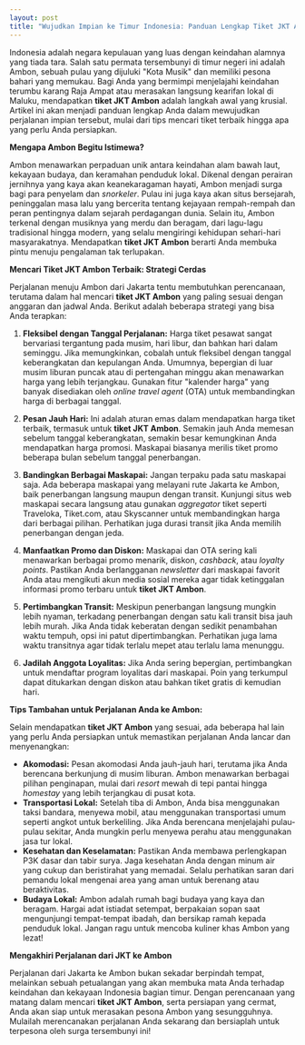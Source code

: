 ```yaml
---
layout: post
title: "Wujudkan Impian ke Timur Indonesia: Panduan Lengkap Tiket JKT Ambon"
---
```


Indonesia adalah negara kepulauan yang luas dengan keindahan alamnya yang tiada tara. Salah satu permata tersembunyi di timur negeri ini adalah Ambon, sebuah pulau yang dijuluki "Kota Musik" dan memiliki pesona bahari yang memukau. Bagi Anda yang bermimpi menjelajahi keindahan terumbu karang Raja Ampat atau merasakan langsung kearifan lokal di Maluku, mendapatkan **tiket JKT Ambon** adalah langkah awal yang krusial. Artikel ini akan menjadi panduan lengkap Anda dalam mewujudkan perjalanan impian tersebut, mulai dari tips mencari tiket terbaik hingga apa yang perlu Anda persiapkan.

**Mengapa Ambon Begitu Istimewa?**

Ambon menawarkan perpaduan unik antara keindahan alam bawah laut, kekayaan budaya, dan keramahan penduduk lokal. Dikenal dengan perairan jernihnya yang kaya akan keanekaragaman hayati, Ambon menjadi surga bagi para penyelam dan *snorkeler*. Pulau ini juga kaya akan situs bersejarah, peninggalan masa lalu yang bercerita tentang kejayaan rempah-rempah dan peran pentingnya dalam sejarah perdagangan dunia. Selain itu, Ambon terkenal dengan musiknya yang merdu dan beragam, dari lagu-lagu tradisional hingga modern, yang selalu mengiringi kehidupan sehari-hari masyarakatnya. Mendapatkan **tiket JKT Ambon** berarti Anda membuka pintu menuju pengalaman tak terlupakan.

**Mencari Tiket JKT Ambon Terbaik: Strategi Cerdas**

Perjalanan menuju Ambon dari Jakarta tentu membutuhkan perencanaan, terutama dalam hal mencari **tiket JKT Ambon** yang paling sesuai dengan anggaran dan jadwal Anda. Berikut adalah beberapa strategi yang bisa Anda terapkan:

1.  **Fleksibel dengan Tanggal Perjalanan:** Harga tiket pesawat sangat bervariasi tergantung pada musim, hari libur, dan bahkan hari dalam seminggu. Jika memungkinkan, cobalah untuk fleksibel dengan tanggal keberangkatan dan kepulangan Anda. Umumnya, bepergian di luar musim liburan puncak atau di pertengahan minggu akan menawarkan harga yang lebih terjangkau. Gunakan fitur "kalender harga" yang banyak disediakan oleh *online travel agent* (OTA) untuk membandingkan harga di berbagai tanggal.

2.  **Pesan Jauh Hari:** Ini adalah aturan emas dalam mendapatkan harga tiket terbaik, termasuk untuk **tiket JKT Ambon**. Semakin jauh Anda memesan sebelum tanggal keberangkatan, semakin besar kemungkinan Anda mendapatkan harga promosi. Maskapai biasanya merilis tiket promo beberapa bulan sebelum tanggal penerbangan.

3.  **Bandingkan Berbagai Maskapai:** Jangan terpaku pada satu maskapai saja. Ada beberapa maskapai yang melayani rute Jakarta ke Ambon, baik penerbangan langsung maupun dengan transit. Kunjungi situs web maskapai secara langsung atau gunakan *aggregator* tiket seperti Traveloka, Tiket.com, atau Skyscanner untuk membandingkan harga dari berbagai pilihan. Perhatikan juga durasi transit jika Anda memilih penerbangan dengan jeda.

4.  **Manfaatkan Promo dan Diskon:** Maskapai dan OTA sering kali menawarkan berbagai promo menarik, diskon, *cashback*, atau *loyalty points*. Pastikan Anda berlangganan *newsletter* dari maskapai favorit Anda atau mengikuti akun media sosial mereka agar tidak ketinggalan informasi promo terbaru untuk **tiket JKT Ambon**.

5.  **Pertimbangkan Transit:** Meskipun penerbangan langsung mungkin lebih nyaman, terkadang penerbangan dengan satu kali transit bisa jauh lebih murah. Jika Anda tidak keberatan dengan sedikit penambahan waktu tempuh, opsi ini patut dipertimbangkan. Perhatikan juga lama waktu transitnya agar tidak terlalu mepet atau terlalu lama menunggu.

6.  **Jadilah Anggota Loyalitas:** Jika Anda sering bepergian, pertimbangkan untuk mendaftar program loyalitas dari maskapai. Poin yang terkumpul dapat ditukarkan dengan diskon atau bahkan tiket gratis di kemudian hari.

**Tips Tambahan untuk Perjalanan Anda ke Ambon:**

Selain mendapatkan **tiket JKT Ambon** yang sesuai, ada beberapa hal lain yang perlu Anda persiapkan untuk memastikan perjalanan Anda lancar dan menyenangkan:

*   **Akomodasi:** Pesan akomodasi Anda jauh-jauh hari, terutama jika Anda berencana berkunjung di musim liburan. Ambon menawarkan berbagai pilihan penginapan, mulai dari *resort* mewah di tepi pantai hingga *homestay* yang lebih terjangkau di pusat kota.
*   **Transportasi Lokal:** Setelah tiba di Ambon, Anda bisa menggunakan taksi bandara, menyewa mobil, atau menggunakan transportasi umum seperti angkot untuk berkeliling. Jika Anda berencana menjelajahi pulau-pulau sekitar, Anda mungkin perlu menyewa perahu atau menggunakan jasa tur lokal.
*   **Kesehatan dan Keselamatan:** Pastikan Anda membawa perlengkapan P3K dasar dan tabir surya. Jaga kesehatan Anda dengan minum air yang cukup dan beristirahat yang memadai. Selalu perhatikan saran dari pemandu lokal mengenai area yang aman untuk berenang atau beraktivitas.
*   **Budaya Lokal:** Ambon adalah rumah bagi budaya yang kaya dan beragam. Hargai adat istiadat setempat, berpakaian sopan saat mengunjungi tempat-tempat ibadah, dan bersikap ramah kepada penduduk lokal. Jangan ragu untuk mencoba kuliner khas Ambon yang lezat!

**Mengakhiri Perjalanan dari JKT ke Ambon**

Perjalanan dari Jakarta ke Ambon bukan sekadar berpindah tempat, melainkan sebuah petualangan yang akan membuka mata Anda terhadap keindahan dan kekayaan Indonesia bagian timur. Dengan perencanaan yang matang dalam mencari **tiket JKT Ambon**, serta persiapan yang cermat, Anda akan siap untuk merasakan pesona Ambon yang sesungguhnya. Mulailah merencanakan perjalanan Anda sekarang dan bersiaplah untuk terpesona oleh surga tersembunyi ini!
